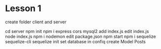 # Lesson 1

create folder client and server

cd server
npm init
npm i express cors mysql2
add index.js
edit index.js
node index.js
npm i nodemon
edit package.json
npm start
npm i sequelize sequelize-cli
sequelize init
set database in confiq
create Model Posts

